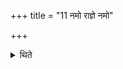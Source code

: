 +++
title = "11 नमो राज्ञे नमो"

+++

<details><summary>थिते</summary>

नमो राज्ञे नमो वरुणायेति वेतसशाखयाश्वतूपरगोमृगानग्निष्ठ उपाकरोति येषां चानादिष्टो देशः ११
</details>
